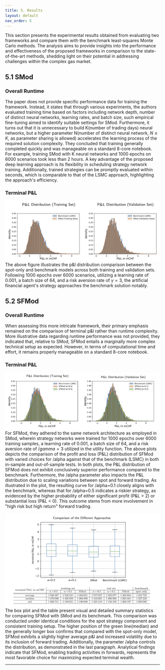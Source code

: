 ```yaml
---
title: 5. Results
layout: default
nav_order: 5
---
```

This section presents the experimental results obtained from evaluating two frameworks and compare them with the benchmark least-squares Monte Carlo methods. The analysis aims to provide insights into the performance and effectiveness of the proposed frameworks in comparison to the state-of-the-art methods, shedding light on their potential in addressing challenges within the complex gas market.

## 5.1 SMod
### Overall Runtime
The paper does not provide specific performance data for training the framework. Instead, it states that through various experiments, the authors evaluated training time based on factors including network depth, number of distinct neural networks, learning rates, and batch size, such empirical fine-tuning aimed to identify suitable settings for SMod. Furthermore, it turns out that it is unnecessary to build K(number of trading days) neural networks, but a higher parameter N(number of distinct neural network, $N \leq K$, as parameter sharing is allowed) accelerates the learning process of the required solution complexity. They concluded that training generally completed quickly and was manageable on a standard 8-core notebook. For example, training SMod with K neural networks and 1000 epochs on 6000 scenarios took less than 2 hours. A key advantage of the proposed deep learning approach is its flexibility in scheduling strategy network training. Additionally, trained strategies can be promptly evaluated within seconds, which is comparable to that of the LSMC approach, highlighting the approach's efficiency.
### Terminal P&L
![SMod p&l](figs/SMod/p&l.png)
The above figure illustrates the p&l distribution comparison between the spot-only and benchmark models across both training and validation sets. Following 1000 epochs over 6000 scenarios, utilizing a learning rate of 0.001, a batch size of 64, and a risk aversion rate of $\gamma=3$, the artificial financial agent's strategy approaches the benchmark solution notably. 


## 5.2 SFMod
### Overall Runtime
When assessing this more intricate framework, their primary emphasis remained on the comparison of terminal p&l rather than runtime complexity. More illustrative data regarding runtime performance was not provided, they indicated that, relative to SMod, SFMod entails a marginally more complex technical setup as expected. However, in terms of computational time and effort, it remains properly manageable on a standard 8-core notebook.

### Terminal P&L
![SFMod p&l](figs/SFMod/p&l.png)
For SFMod, they adhered to the same network architecture as employed in SMod, wherein strategy networks were trained for 1000 epochs over 6000 training samples, a learning rate of 0.001, a batch size of 64, and a risk aversion rate of $/gamma=3$ utilized in the utility function. The above plots depicts the comparison of the profit and loss (P&L) distribution of SFMod with varied choices for /alpha against that of the benchmark (LSMC) in both in-sample and out-of-sample tests. In both plots, the P&L distribution of SFMod does not exhibit conclusively superior performance compared to the benchmark. Furthermore, the /alpha parameter also impacts the P&L distribution due to scaling variations between spot and forward trading. As illustrated in the plot, the resulting curve for /alpha=0.1 closely aligns with the benchmark, whereas that for /alpha=0.5 indicates a riskier strategy, as evidenced by the higher probability of either significant profit (P&L > 2) or substantial loss (P&L < 0). This outcome stems from more involvement in "high risk but high return" forward trading.

![comparison](figs/SFMod/comparison.png)
The box plot and the table present visual and detailed summary statistics for comparing SFMod with SMod and its benchmark. This comparison was conducted under identical conditions for the spot strategy component and consistent training setup. The higher position of the green line(median) and the generally longer box confirms that compared with the spot-only model, SFMod exhibits a slightly higher average p&l and increased volatility due to its inclusion of forward trading. Additionally, the parameter /alpha controls the distribution, as demonstrated in the last paragraph. Analytical findings indicate that SFMod, enabling trading activities in forwards, represents the most favorable choice for maximizing expected terminal wealth.

---